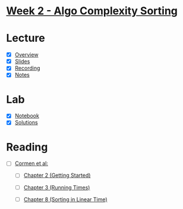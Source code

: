 # [Week 2 - Algo Complexity Sorting](https://canvas.sussex.ac.uk/courses/35221/modules#:~:text=Algorithmic%20Complexity.%20Sorting.-,Week,-2%20Lecture%20/%20Week)

# Lecture
- [x] [Overview](https://canvas.sussex.ac.uk/courses/35221/pages/overview-and-reading-unit-2?module_item_id=1567831)
- [x] [Slides](https://github.com/LukeBirkett/study-planner/blob/main/969G5_Algorithmic_Data_Science/weeks/week_2/files/lecture2.pdf)
- [x] [Recording](https://sussex.cloud.panopto.eu/Panopto/Pages/Viewer.aspx?id=14a567d9-f2bd-4f7e-8534-b37100840cfb)
- [x] [Notes](https://github.com/LukeBirkett/study-planner/blob/main/969G5_Algorithmic_Data_Science/weeks/week_2/files/lecture_2_notes.md)

# Lab
- [x] [Notebook](https://github.com/LukeBirkett/study-planner/blob/main/969G5_Algorithmic_Data_Science/weeks/week_2/lab/week3lab.ipynb)
- [x] [Solutions](https://github.com/LukeBirkett/study-planner/blob/main/969G5_Algorithmic_Data_Science/weeks/week_2/lab/week%203%20lab%20-Solutions.ipynb)

# Reading
- [ ] [Cormen et al:](https://readinglists.sussex.ac.uk/leganto/public/44SUS_INST/citation/24386287590002461?auth=SAML)
  - [ ] [Chapter 2 (Getting Started)](https://github.com/LukeBirkett/study-planner/blob/main/969G5_Algorithmic_Data_Science/weeks/week_2/files/ch2_intro.pdf)
  - [ ] [Chapter 3 (Running Times)](https://github.com/LukeBirkett/study-planner/blob/main/969G5_Algorithmic_Data_Science/weeks/week_2/files/ch3_running_times.pdf)
  - [ ] [Chapter 8 (Sorting in Linear Time)](https://github.com/LukeBirkett/study-planner/blob/main/969G5_Algorithmic_Data_Science/weeks/week_2/files/ch8_sorting_linear_time.pdf)

